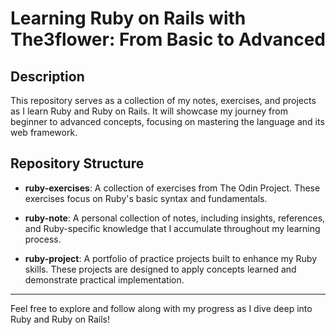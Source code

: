 # Learning Ruby on Rails with The3flower: From Basic to Advanced

## Description
This repository serves as a collection of my notes, exercises, and projects as I learn Ruby and Ruby on Rails. It will showcase my journey from beginner to advanced concepts, focusing on mastering the language and its web framework.

## Repository Structure

- **ruby-exercises**: A collection of exercises from The Odin Project. These exercises focus on Ruby's basic syntax and fundamentals.
  
- **ruby-note**: A personal collection of notes, including insights, references, and Ruby-specific knowledge that I accumulate throughout my learning process.
  
- **ruby-project**: A portfolio of practice projects built to enhance my Ruby skills. These projects are designed to apply concepts learned and demonstrate practical implementation.
  
---

Feel free to explore and follow along with my progress as I dive deep into Ruby and Ruby on Rails!
